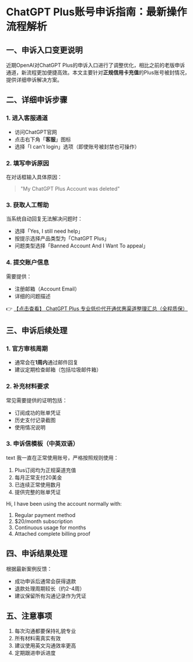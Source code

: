 # ChatGPT Plus账号申诉指南：最新操作流程解析

## 一、申诉入口变更说明
近期OpenAI对ChatGPT Plus的申诉入口进行了调整优化，相比之前的老版申诉通道，新流程更加便捷高效。本文主要针对**正规信用卡充值**的Plus账号被封情况，提供详细申诉解决方案。

## 二、详细申诉步骤

### 1. 进入客服通道
- 访问ChatGPT官网
- 点击右下角「**客服**」图标
- 选择「I can't login」选项（即使账号被封禁也可操作）

### 2. 填写申诉原因
在对话框输入具体原因：
> "My ChatGPT Plus Account was deleted"

### 3. 获取人工帮助
当系统自动回复无法解决问题时：
- 选择「Yes, I still need help」
- 按提示选择产品类型为「ChatGPT Plus」
- 问题类型选择「Banned Account And I Want To appeal」

### 4. 提交账户信息
需要提供：
- 注册邮箱（Account Email）
- 详细的问题描述

👉 [【点击查看】 ChatGPT Plus 专业低价代开通优惠渠道整理汇总（全程质保）](https://bit.ly/DaiKai)

## 三、申诉后续处理

### 1. 官方审核周期
- 通常会在**1周内**通过邮件回复
- 建议定期检查邮箱（包括垃圾邮件箱）

### 2. 补充材料要求
常见需要提供的证明包括：
- 订阅成功的账单凭证
- 历史支付记录截图
- 使用情况说明

### 3. 申诉信模板（中英双语）
text
我一直在正常使用账号，严格按照规则使用：
1. Plus订阅均为正规渠道充值
2. 每月正常支付20美金
3. 已连续正常使用数月
4. 提供完整的账单凭证

Hi, I have been using the account normally with:
1. Regular payment method
2. $20/month subscription
3. Continuous usage for months
4. Attached complete billing proof

## 四、申诉结果处理
根据最新案例反馈：
- 成功申诉后通常会获得退款
- 退款处理周期较长（约2-4周）
- 建议保留所有沟通记录作为凭证

## 五、注意事项
1. 每次沟通都要保持礼貌专业
2. 所有材料需真实有效
3. 建议使用英文沟通效率更高
4. 定期跟进申诉进度